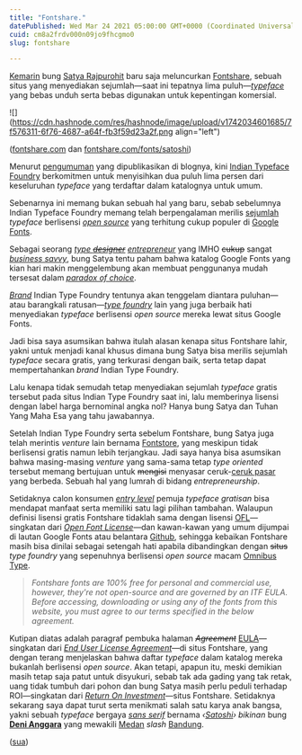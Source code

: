 ```yaml
---
title: "Fontshare."
datePublished: Wed Mar 24 2021 05:00:00 GMT+0000 (Coordinated Universal Time)
cuid: cm8a2frdv000n09jo9fhcgmo0
slug: fontshare

---
```


[Kemarin](https://twitter.com/SatyaRajpurohit/status/1373942972664795138) bung [Satya Rajpurohit](https://indiantypefoundry.com/about) baru saja meluncurkan [Fontshare](https://fontshare.com/), sebuah situs yang menyediakan sejumlah—saat ini tepatnya lima puluh—[*typeface*](https://en.wikipedia.org/wiki/Typeface) yang bebas unduh serta bebas digunakan untuk kepentingan komersial.

![](https://cdn.hashnode.com/res/hashnode/image/upload/v1742034601685/7f576311-6f76-4687-a64f-fb3f59d23a2f.png align="left")

([fontshare.com](http://fontshare.com) dan [fontshare.com/fonts/satoshi](http://fontshare.com/fonts/satoshi))

Menurut [pengumuman](https://indiantypefoundry.com/news/introducing-fontshare) yang dipublikasikan di blognya, kini [Indian Typeface Foundry](https://indiantypefoundry.com/) berkomitmen untuk menyisihkan dua puluh lima persen dari keseluruhan *typeface* yang terdaftar dalam katalognya untuk umum.

Sebenarnya ini memang bukan sebuah hal yang baru, sebab sebelumnya Indian Typeface Foundry memang telah berpengalaman merilis [sejumlah](https://fonts.google.com/?query=indian+type+foundry) *typeface* berlisensi [*open source*](https://en.wikipedia.org/wiki/Open_source) yang terhitung cukup populer di [Google Fonts](https://fonts.google.com/).

Sebagai seorang [*type <s>designer</s>*](https://en.wiktionary.org/wiki/type_designer) [*entrepreneur*](https://simple.wikipedia.org/wiki/Entrepreneur) yang IMHO <s>cukup</s> sangat [*business savvy*](https://en.wikipedia.org/wiki/Business_acumen), bung Satya tentu paham bahwa katalog Google Fonts yang kian hari makin menggelembung akan membuat penggunanya mudah tersesat dalam [*paradox of choice*](https://en.wikipedia.org/wiki/The_Paradox_of_Choice).

[*Brand*](https://en.wikipedia.org/wiki/Brand) Indian Type Foundry tentunya akan tenggelam diantara puluhan—atau barangkali ratusan—[*type foundry*](https://en.wikipedia.org/wiki/Type_foundry) lain yang juga berbaik hati menyediakan *typeface* berlisensi *open source* mereka lewat situs Google Fonts.

Jadi bisa saya asumsikan bahwa itulah alasan kenapa situs Fontshare lahir, yakni untuk menjadi kanal khusus dimana bung Satya bisa merilis sejumlah *typeface* secara gratis, yang terkurasi dengan baik, serta tetap dapat mempertahankan *brand* Indian Type Foundry.

Lalu kenapa tidak semudah tetap menyediakan sejumlah *typeface* gratis tersebut pada situs Indian Type Foundry saat ini, lalu memberinya lisensi dengan label harga bernominal angka nol? Hanya bung Satya dan Tuhan Yang Maha Esa yang tahu jawabannya.

Setelah Indian Type Foundry serta sebelum Fontshare, bung Satya juga telah merintis *venture* lain bernama [Fontstore](https://fontstore.com/fonts), yang meskipun tidak berlisensi gratis namun lebih terjangkau. Jadi saya hanya bisa asumsikan bahwa masing-masing *venture* yang sama-sama tetap *type oriented* tersebut memang bertujuan untuk <s>mengisi</s> menyasar ceruk-[ceruk pasar](https://id.wikipedia.org/wiki/Ceruk_pasar) yang berbeda. Sebuah hal yang lumrah di bidang *entrepreneurship*.

Setidaknya calon konsumen [*entry level*](https://en.wiktionary.org/wiki/entry-level) pemuja *typeface* *gratisan* bisa mendapat manfaat serta memiliki satu lagi pilihan tambahan. Walaupun definisi lisensi gratis Fontshare tidaklah sama dengan lisensi [OFL](https://scripts.sil.org/OFL)—singkatan dari [*Open Font License*](https://en.wikipedia.org/wiki/SIL_Open_Font_License)—dan kawan-kawan yang umum dijumpai di lautan Google Fonts atau belantara [Github](https://github.com/search?q=license%3Aofl-1.1), sehingga kebaikan Fontshare masih bisa dinilai sebagai setengah hati apabila dibandingkan dengan <s>situs</s> *type foundry* yang sepenuhnya berlisensi *open source* macam [Omnibus Type](https://omnibus-type.com/).

> *Fontshare fonts are 100% free for personal and commercial use, however, they're not open-source and are governed by an ITF EULA. Before accessing, downloading or using any of the fonts from this website, you must agree to our terms specified in the below agreement.*

Kutipan diatas adalah paragraf pembuka halaman *<s>Agreement</s>* [EULA](https://fontshare.com/terms)—singkatan dari [*End User License Agreement*](https://en.wikipedia.org/wiki/End-user_license_agreement)—di situs Fontshare, yang dengan terang menjelaskan bahwa daftar *typeface* dalam katalog mereka bukanlah berlisensi *open source*. Akan tetapi, apapun itu, meski demikian masih tetap saja patut untuk disyukuri, sebab tak ada gading yang tak retak, uang tidak tumbuh dari pohon dan bung Satya masih perlu peduli terhadap ROI—singkatan dari [*Return On Investment*](https://en.wikipedia.org/wiki/Return_on_investment)—situs Fontshare. Setidaknya sekarang saya dapat turut serta menikmati salah satu karya anak bangsa, yakni sebuah *typeface* bergaya [*sans serif*](https://en.wikipedia.org/wiki/Sans-serif) bernama *‹*[*Satoshi*](https://fontshare.com/fonts/satoshi)*›* *bikinan* bung [**Deni Anggara**](https://journal.ofisia.name/bincang-singkat-deni-anggara-decf14e95ba) yang mewakili [Medan](https://en.wikipedia.org/wiki/Medan) *slash* [Bandung](https://en.wikipedia.org/wiki/Bandung).

([sua](https://sua.ist))